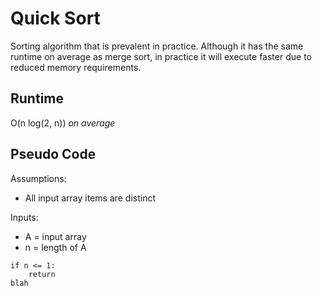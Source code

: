 # Quick Sort

Sorting algorithm that is prevalent in practice. Although it has the same runtime on average as merge sort, in practice
it will execute faster due to reduced memory requirements.

## Runtime
O(n log(2, n)) _on average_

## Pseudo Code

Assumptions:
- All input array items are distinct

Inputs:
- A = input array 
- n = length of A

``` pseudo
if n <= 1:
    return
blah
```
